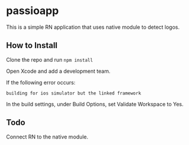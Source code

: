 # passioapp

This is a simple RN application that uses native module to detect logos. 

## How to Install
Clone the repo and run ```npm install```

Open Xcode and add a development team.

If the following error occurs: 
```
building for ios simulator but the linked framework
```

In the build settings, under Build Options, set Validate Workspace to Yes. 

## Todo 
Connect RN to the native module. 

